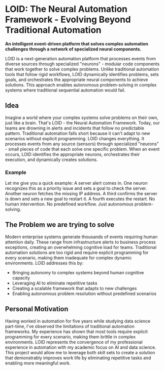 # LOID: The Neural Automation Framework - Evolving Beyond Traditional Automation

**An intelligent event-driven platform that solves complex automation challenges through a network of specialized neural
components.**

LOID is a next-generation automation platform that processes events from diverse sources through specialized "neurons" -
modular code components that work together to solve complex problems.
Unlike traditional automation tools that follow
rigid workflows, LOID dynamically identifies problems, sets goals, and orchestrates the appropriate neural components to
achieve solutions.
This approach enables autonomous problem-solving in complex systems where traditional sequential
automation would fail.

## Idea

Imagine a world where your complex systems solve problems on their own, just like a brain. That's LOID - the Neural
Automation Framework.
Today, our teams are drowning in alerts and incidents that follow no predictable pattern. Traditional automation falls
short because it can't adapt to new scenarios without explicit programming.
LOID changes everything. It processes events from any source (sensors) through specialized "neurons" - small pieces of code that
each solve one specific problem. When an event occurs, LOID identifies the appropriate neurons, orchestrates their
execution, and dynamically creates solutions.

### Example

Let me give you a quick example: A server alert comes in. One neuron recognizes this as a priority issue and sets a goal
to check the server. Another neuron fetches the missing IP address. A third confirms the server is down and sets a new
goal to restart it. A fourth executes the restart.
No human intervention. No predefined workflow. Just autonomous problem-solving.

## The Problem we are trying to solve

Modern enterprise systems generate thousands of events requiring human attention daily.
These range from infrastructure alerts to business process exceptions, creating an overwhelming cognitive load for
teams.
Traditional automation solutions are too rigid and require explicit programming for every scenario,
making them inadequate for complex dynamic environments.
LOID addresses this by:

- Bringing autonomy to complex systems beyond human cognitive capacity
- Leveraging AI to eliminate repetitive tasks
- Creating a scalable framework that adapts to new challenges
- Enabling autonomous problem resolution without predefined scenarios

## Personal Motivation

Having worked in automation for five years while studying data science part-time, I've observed the limitations of
traditional automation frameworks. My experience has shown that most tools require explicit programming for every
scenario, making them brittle in complex environments. LOID represents the convergence of my professional experience in
automation with my academic focus on AI and data science. This project would allow me to leverage both skill sets to
create a solution that demonstrably improves work life by eliminating repetitive tasks and enabling more meaningful
work.
